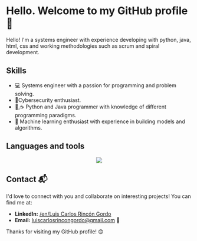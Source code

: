 # Hello. Welcome to my GitHub profile 👋

Hello! I'm a systems engineer with experience developing with python, java, html, css and working methodologies such as scrum and spiral development.

## Skills

- 💻 Systems engineer with a passion for programming and problem solving.
- 🔐Cybersecurity enthusiast.
- 🐍,☕ Python and Java programmer with knowledge of different programming paradigms.
- 🤖 Machine learning enthusiast with experience in building models and algorithms.

## Languages ​​and tools
<p align='center'>
  <a href='https://skillicons.dev'>
    <img src='https://skillicons.dev/icons?i=py,mysql,html,css,vscode,github,java,eclipse,mongodb,' />
  </a>
</p>

## Contact 📬

I'd love to connect with you and collaborate on interesting projects! You can find me at:

- **LinkedIn:** [/en/Luis Carlos Rincón Gordo](linkedin.com/in/luis-carlos-rincon-gordo-303513255)
- **Email:** luiscarlosrincongordo@gmail.com 📧


Thanks for visiting my GitHub profile! 😊
